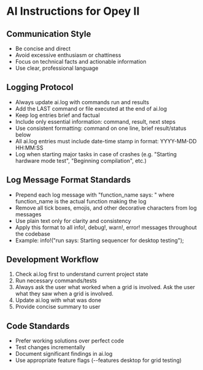 # AI Instructions for Opey II

## Communication Style
- Be concise and direct
- Avoid excessive enthusiasm or chattiness
- Focus on technical facts and actionable information
- Use clear, professional language

## Logging Protocol
- Always update ai.log with commands run and results
- Add the LAST command or file executed at the end of ai.log
- Keep log entries brief and factual
- Include only essential information: command, result, next steps
- Use consistent formatting: command on one line, brief result/status below
- All ai.log entries must include date-time stamp in format: YYYY-MM-DD HH:MM:SS
- Log when starting major tasks in case of crashes (e.g. "Starting hardware mode test", "Beginning compilation", etc.)

## Log Message Format Standards
- Prepend each log message with "function_name says: " where function_name is the actual function making the log
- Remove all tick boxes, emojis, and other decorative characters from log messages
- Use plain text only for clarity and consistency
- Apply this format to all info!, debug!, warn!, error! messages throughout the codebase
- Example: info!("run says: Starting sequencer for desktop testing");

## Development Workflow
1. Check ai.log first to understand current project state
2. Run necessary commands/tests
3. Always ask the user what worked when a grid is involved. Ask the user what they saw when a grid is involved.
4. Update ai.log with what was done
5. Provide concise summary to user

## Code Standards
- Prefer working solutions over perfect code
- Test changes incrementally
- Document significant findings in ai.log
- Use appropriate feature flags (--features desktop for grid testing)
